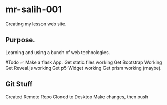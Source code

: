# mr-salih-001
Creating my lesson web site.

## Purpose.
Learning and using a bunch of web technologies.

#Todo
✅ Make a flask App.
Get static files working
Get Bootstrap Working
Get Reveal.js working
Get p5-Widget working
Get prism working (maybe).


## Git Stuff
Created Remote Repo
Cloned to Desktop
Make changes, then push 

